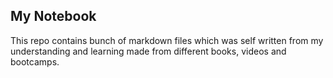 ## My Notebook

This repo contains bunch of markdown files which was self written from my understanding and learning made from different books, videos and bootcamps.


